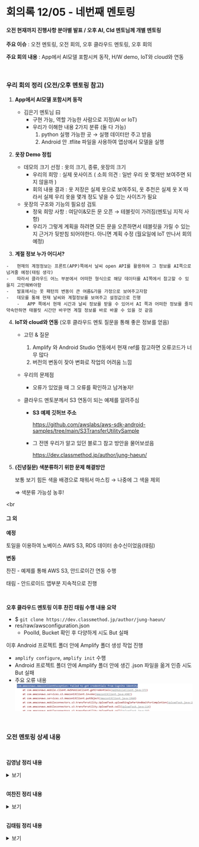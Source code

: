 # 회의록 12/05 - 네번째 멘토링

#### 오전 현재까지 진행사항 분야별 발표 / 오후 AI, Cld 멘토님께 개별 멘토링

**주요 이슈** : 오전 멘토링, 오전 회의, 오후 클라우드 멘토링, 오후 회의

**주요 회의 내용** : App에서 AI모델 포함시켜 동작, H/W demo, IoT와 cloud와 연동

<br>

### 우리 회의 정리 (오전/오후 멘토링 참고)

1.  **App에서 AI모델 포함시켜 동작**

    -   김은기 멘토님 曰
        -   구현 가능, 역할 가능한 사람으로 지정(AI or IoT)
        -   우리가 이해한 내용 2가지 분류 (둘 다 가능)
            1.  python 실행 가능한 곳 → 실행 데이터만 주고 받음
            2.  Android 안 .tflite 파일을 사용하여 앱상에서 모델을 실행

2.  **옷장 Demo 정립**

    -   데모의 크기 선정 : 옷의 크기, 종류, 옷장의 크기
        -   우리의 희망 : 실제 옷사이즈 ( 소희 의견 : 일반 우리 옷 몇개만 보여주면 되지 않을까 )
        -   회의 내용 결과 : 옷 저장은 실제 옷으로 보여주되, 옷 추천은 실제 옷 X 따라서 실제 우리 옷을 몇개 정도 넣을 수 있는 사이즈가 필요
    -   옷장의 구조와 기능의 필요성 검토
        -   정욱 희망 사항 : 여닫이&모든 문 오픈 → 테블릿이 가려짐(멘토님 지적 사항)
        -   우리가 그렇게 계획을 하려면 모든 문을 오픈하면서 테블릿을 가릴 수 있는지 근거가 뒷받침 되어야한다. 아니면 계획 수정 (월요일에 IoT 만나서 회의 예정)

3.   **계절 정보 누가 어디서?**

    -   현재의 계정정보는 프론트(APP)쪽에서 날씨 open API를 활용하여 그 정보를 AI쪽으로 넘겨줄 예정(태림 생각)
    -   따라서 클라우드 어느 부분에서 어떠한 형식으로 해당 데이터를 AI쪽에서 참고할 수 있을지 고민해봐야함
    -   발표에서는 옷 패턴의 변동이 큰 여름&가을 가정으로 보여주고자함
    -   데모를 통해 현재 날씨와 계절정보를 보여주고 설정값으로 진행
        -   APP 쪽에서 현재 시간과 날씨 정보를 받을 수 있어서 AI 쪽과 어떠한 정보를 줄지 약속만하면 태블릿 시간만 바꾸면 계절 정보를 바로 바꿀 수 있을 것 같음

4.  **IoT와 cloud와 연동** (오후 클라우드 멘토 질문을 통해 좋은 정보를 얻음)

    -   고민 & 질문

        1.  Amplify 와  Android Studio 연동에서 현재 ref를 참고하면 오류코드가 너무 많다
        2.  버전의 변동이 잦아 변화로 작업의 어려움 느낌 

    -   우리의 문제점

        -   오류가 있었을 때 그 오류를 확인하고 남겨놓자!

    -   클라우드 멘토분께서 S3 연동이 되는 예제를 알려주심

        -   **S3 예제 깃허브 주소**  

            https://github.com/awslabs/aws-sdk-android-samples/tree/main/S3TransferUtilitySample

        -   그 전엔 우리가 알고 있던 블로그 참고 방안을 물어보셨음  

            https://dev.classmethod.jp/author/jung-haeun/

5.  **(진녕질문) 색분류하기 위한 문제 해결방안**

    보통 보기 힘든 색을 배경으로 채워서 마스킹 → 나중에 그 색을 제외

    ⇒ 색분류 가능성 농후!

<br

#### **그 외**

**예정**

토일을 이용하여 노베이스 AWS S3, RDS 데이터 송수신이었음(태림)

**변동**

찬진 - 예제를 통해 AWS S3, 안드로이간 연동 수행

태림 - 안드로이드 앱부분 지속적으로 진행

<br>

**오후 클라우드 멘토링 이후 찬진 태림 수행 내용 요약**

-   $ `git clone https://dev.classmethod.jp/author/jung-haeun/`
-   res/raw/awsconfiguration.json
    -   PoolId, Bucket 확인 후 다양하게 시도 But 실패

이후 Android 프로젝트 폴더 안에 Amplify 폴더 생성 작업 진행

-   `amplify configure`, `amplify init` 수행
-   Android 프로젝트 폴더 안에 Amplify 폴더 안에 생긴 .json 파일을 옮겨 인증 시도 But 실패
-   주요 오류 내용  
    ![image-20201206224330283](meeting201205.assets/image-20201206224330283.png)  

<br>

### 오전 멘토링 상세 내용

<br>

**김영남 정리 내용**

<details>
<summary>보기</summary>
<div markdown="1">

**최종원멘토님**

-   굳이 툴이나 개발로 하지않아도됨 자기만의 시선으로 보는것이 중요함

-   패션사이트같은경우 다른곳도 많으니 잘 찾아서 참고하고 방향성은 좋다고봄

**김학용멘토님**

-   사실 팬톤, 디자이너들이 어쩌고해도 지들맘대로 하는거다
-   제일 영향끼치는건 옷감에 대해서 수요공급에 의해 이루어짐
-   인기많은 온라인쇼핑몰 이용해보는게??

</div>
</details>

<br>

**여찬진 정리 내용**

<details>
<summary>보기</summary>
<div markdown="2">

#### 타조 대표 멘토내용

**AI   조태원 멘토님**

- 발표 흐름을 분야 각각의 설명이 아닌 서비스 흐름으로 발표하겠다

**빅  최종원 멘토님**

	- 비즈니스 플랜 2번 항목 유리병 이미지 및 데이터 팔기 / 오픈 API 만들기 
		-> 좋은 취지, 적극 유도하심

#### 7조 멘토내용

**김은기 멘토님**

- tenserflow  lite -> 모델을 임포트해서 예측
- 추가 학습을 위해서는  python 과 작동해야한다.
- 공식 안드로이드 데이터 - 완전한 실시간은 안된다|
  ->시행착오를 겪어가면서 완성도를 높일수 있
  ->시간 문제!!
- 구현 가능하다
  

**최종원 멘토님**

- 전체적인 발표 
- 코딩만에 자기만의 색깔
- AI와 빅데이터  협업 임무 찾을 것!
  

**조태원 멘토님**

- 패션트렌드 색상이랑 옷타입분류
- 색상 위주 기대하고 많이 입는 유사도로 볼것이다
- 캘린더 인상적!
- 캘린더 sns 공유

**김학용 멘토님**

- 패션트렌드 중요한것은 옷감과 색상
- 옷 제조사들이 마진률이 좋은 옷감을 만들어내면 옷을 많이 파니까 그게 유행이 된다
- 비지니스는 돈이다!
  
- 트렌드 정의
- 온라인상에서 공략하는 옷 집중할 것!
- 캘린더 아이디어 신선함!
  
- 인공지능 추천 + 개인 추천 방향 

- HW의 기능이 주요하진 않다
- display 결과물이 중요하다

- H/W 쪽 의문점 다수 - 조명 센서, 초음파 센서\

- 데모를 전제하기 때문에 감안해서 진행할 것!

**유해식 멘토님**

- 12월에 진행 (데모상황시 어떤 계절 옷을 보여줄 것인가?) 
  -> 수집 분석 좋은 데이터인데 
  --> 좋은 결과물이 나올까?
- 사용자별 분류 유저ID  하나에 사용자 추가가능 (확장성)

 - 의미있는 데이터 -사용자별 차별화 된 분석 결과를 도출할 수 있는가?

- 우려사항 - 범위의 제한을 잘 정해서 진행할 것!
- 결과물 기대 됨!

</div>
</details>

<br>

**김태림 정리 내용**

<details>
<summary>보기</summary>
<div markdown="3">

**김은기 멘토님**

-   안드로이드에서 학습된 모델 사용

    -   파이썬 실행가능한 곳에 넘겨주고 결과값 받기 : 실시간은 보상할 수 없지만 가능

    -   안드로이드 안에서 학습된 모델 변환해서 사용 : 누가 할지를 정해야함 (오후에 질문해봐야할듯)

**조태원 멘토님**

-   발표 자료를 모아서 한명이 발표하면서 팀의 모습이 좋지 않을까
-   캘린더에 사진 넣어두는 것 괜찮은 것 같음

**김학용 멘토님**

-   거리 센서의 위치나 동작 여부를 고민해볼것
-   옷장 문에 태블릿 설치시 문을 열어도 보일 수 있게 하면 좋을 듯
-   앱 요소 보다 하드웨어적인 요소 설계가 부족해보이신것 같음
-   개인의 의견을 피드백 받는 건 좋다. AI의 결과와 나의 피드백을 통한 결과 이렇게 두개 보여주는 방식도 있겠다.

</div>
</details>

<br>